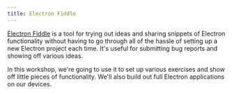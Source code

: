 ```yaml
---
title: Electron Fiddle
---
```


[Electron Fiddle](https://www.electronjs.org/fiddle) is a tool for trying out ideas and sharing snippets of Electron functionality without having to go through all of the hassle of setting up a new Electron project each time. It's useful for submitting bug reports and showing off various ideas.

In this workshop, we're going to use it to set up various exercises and show off little pieces of functionality. We'll also build out full Electron applications on our devices.
